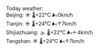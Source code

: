 Today weather:  
Beijing: ☀️ 🌡️+22°C 🌬️0km/h  
Tianjin: ☀️ 🌡️+24°C 🌬️↑7km/h  
Shijiazhuang: 🌫  🌡️+22°C 🌬️←4km/h  
Tangshan: ☀️ 🌡️+24°C 🌬️↑7km/h  
